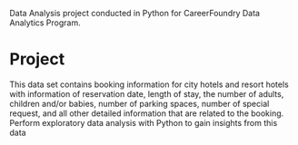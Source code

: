 Data Analysis project conducted in Python for CareerFoundry Data Analytics Program.

# Project

This data set contains booking information for city hotels and resort hotels with information of reservation date, length of stay, the number of adults, children and/or babies, number of parking spaces, number of special request, and all other detailed information that are related to the booking.  Perform exploratory data analysis with Python to gain insights from this data

